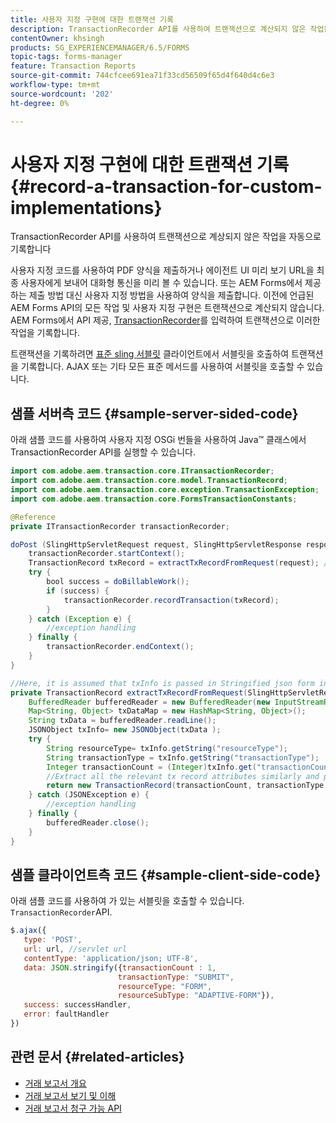```yaml
---
title: 사용자 지정 구현에 대한 트랜잭션 기록
description: TransactionRecorder API를 사용하여 트랜잭션으로 계산되지 않은 작업을 자동으로 기록합니다.
contentOwner: khsingh
products: SG_EXPERIENCEMANAGER/6.5/FORMS
topic-tags: forms-manager
feature: Transaction Reports
source-git-commit: 744cfcee691ea71f33cd56509f65d4f640d4c6e3
workflow-type: tm+mt
source-wordcount: '202'
ht-degree: 0%

---
```


# 사용자 지정 구현에 대한 트랜잭션 기록 {#record-a-transaction-for-custom-implementations}

TransactionRecorder API를 사용하여 트랜잭션으로 계상되지 않은 작업을 자동으로 기록합니다

사용자 지정 코드를 사용하여 PDF 양식을 제출하거나 에이전트 UI 미리 보기 URL을 최종 사용자에게 보내어 대화형 통신을 미리 볼 수 있습니다. 또는 AEM Forms에서 제공하는 제출 방법 대신 사용자 지정 방법을 사용하여 양식을 제출합니다. 이전에 언급된 AEM Forms API의 모든 작업 및 사용자 지정 구현은 트랜잭션으로 계산되지 않습니다. AEM Forms에서 API 제공, [TransactionRecorder](https://developer.adobe.com/experience-manager/reference-materials/6-5/forms/javadocs/com/adobe/aem/transaction/core/ITransactionRecorder.html)를 입력하여 트랜잭션으로 이러한 작업을 기록합니다.

트랜잭션을 기록하려면 [표준 sling 서블릿](https://experienceleague.adobe.com/docs/experience-manager-learn/forms/store-and-retrieve-af-with-2fa/create-servlet.html?lang=en) 클라이언트에서 서블릿을 호출하여 트랜잭션을 기록합니다. AJAX 또는 기타 모든 표준 메서드를 사용하여 서블릿을 호출할 수 있습니다.

## 샘플 서버측 코드 {#sample-server-sided-code}

아래 샘플 코드를 사용하여 사용자 지정 OSGi 번들을 사용하여 Java™ 클래스에서 TransactionRecorder API를 실행할 수 있습니다.

```java
import com.adobe.aem.transaction.core.ITransactionRecorder;
import com.adobe.aem.transaction.core.model.TransactionRecord;
import com.adobe.aem.transaction.core.exception.TransactionException;
import com.adobe.aem.transaction.core.FormsTransactionConstants;

@Reference
private ITransactionRecorder transactionRecorder;

doPost (SlingHttpServletRequest request, SlingHttpServletResponse response) {
    transactionRecorder.startContext();
    TransactionRecord txRecord = extractTxRecordFromRequest(request); //extract transaction relevant data from request
    try {
        bool success = doBillableWork();
        if (success) {
            transactionRecorder.recordTransaction(txRecord);
        }
    } catch (Exception e) {
        //exception handling
    } finally {
        transactionRecorder.endContext();
    }
}

//Here, it is assumed that txInfo is passed in Stringified json form in the ajax call (in data parameter). You can pass txInfo from client in any way that you find suitable.
private TransactionRecord extractTxRecordFromRequest(SlingHttpServletRequest request) {
    BufferedReader bufferedReader = new BufferedReader(new InputStreamReader(request.getInputStream()));
    Map<String, Object> txDataMap = new HashMap<String, Object>();
    String txData = bufferedReader.readLine();
    JSONObject txInfo= new JSONObject(txData );
    try {
        String resourceType= txInfo.getString("resourceType");
        String transactionType = txInfo.getString("transactionType");
        Integer transactionCount = (Integer)txInfo.get("transactionCount");
        //Extract all the relevant tx record attributes similarly and pass them in Transaction Record constructor as per the java doc}
        return new TransactionRecord(transactionCount, transactionType, resourceType, ..);
    } catch (JSONException e) {
        //exception handling
    } finally {
        bufferedReader.close();
    }
}
```

## 샘플 클라이언트측 코드 {#sample-client-side-code}

아래 샘플 코드를 사용하여 가 있는 서블릿을 호출할 수 있습니다. `TransactionRecorder`API.

```javascript
$.ajax({
   type: 'POST',
   url: url, //servlet url
   contentType: 'application/json; UTF-8',
   data: JSON.stringify({transactionCount : 1,
                        transactionType: "SUBMIT",
                        resourceType: "FORM",
                        resourceSubType: "ADAPTIVE-FORM"}),
   success: successHandler,
   error: faultHandler
})
```

## 관련 문서 {#related-articles}

* [거래 보고서 개요](/help/forms/using/transaction-reports-overview.md)
* [거래 보고서 보기 및 이해](/help/forms/using/viewing-and-understanding-transaction-reports.md)
* [거래 보고서 청구 가능 API](/help/forms/using/transaction-reports-billable-apis.md)
